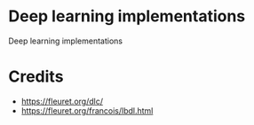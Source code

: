 # Deep learning implementations

Deep learning implementations


# Credits
- https://fleuret.org/dlc/
- https://fleuret.org/francois/lbdl.html
